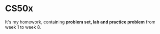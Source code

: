 # CS50x
It's my homework, containing **problem set, lab and practice problem** from week 1 to week 8.
